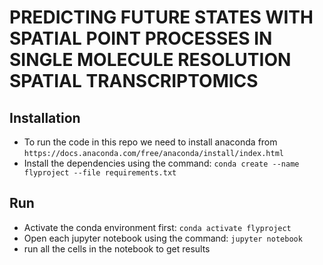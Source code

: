 # PREDICTING FUTURE STATES WITH SPATIAL POINT PROCESSES IN SINGLE MOLECULE RESOLUTION SPATIAL TRANSCRIPTOMICS

## Installation
- To run the code in this repo we need to install anaconda from `https://docs.anaconda.com/free/anaconda/install/index.html`
- Install the dependencies using the command: `conda create --name flyproject --file requirements.txt`

## Run
- Activate the conda environment first: `conda activate flyproject`
- Open each jupyter notebook using the command: `jupyter notebook`
- run all the cells in the notebook to get results
